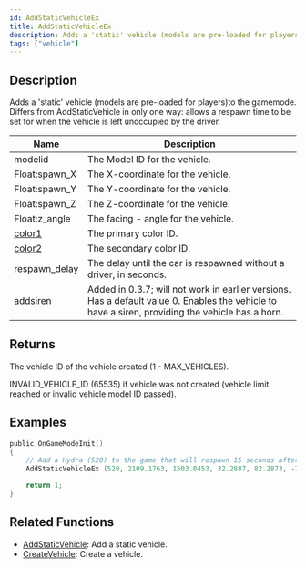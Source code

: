 ```yaml
---
id: AddStaticVehicleEx
title: AddStaticVehicleEx
description: Adds a 'static' vehicle (models are pre-loaded for players)to the gamemode.
tags: ["vehicle"]
---
```


## Description

Adds a 'static' vehicle (models are pre-loaded for players)to the gamemode. Differs from AddStaticVehicle in only one way: allows a respawn time to be set for when the vehicle is left unoccupied by the driver.

| Name          | Description                                                                                                                                      |
| ------------- | ------------------------------------------------------------------------------------------------------------------------------------------------ |
| modelid       | The Model ID for the vehicle.                                                                                                                    |
| Float:spawn_X | The X-coordinate for the vehicle.                                                                                                                |
| Float:spawn_Y | The Y-coordinate for the vehicle.                                                                                                                |
| Float:spawn_Z | The Z-coordinate for the vehicle.                                                                                                                |
| Float:z_angle | The facing - angle for the vehicle.                                                                                                              |
| [color1](../../scripting/resources/vehiclecolorid.md)        | The primary color ID.                                                                                                                            |
| [color2](../../scripting/resources/vehiclecolorid.md)        | The secondary color ID.                                                                                                                          |
| respawn_delay | The delay until the car is respawned without a driver, in seconds.                                                                               |
| addsiren      | Added in 0.3.7; will not work in earlier versions. Has a default value 0. Enables the vehicle to have a siren, providing the vehicle has a horn. |

## Returns

The vehicle ID of the vehicle created (1 - MAX_VEHICLES).

INVALID_VEHICLE_ID (65535) if vehicle was not created (vehicle limit reached or invalid vehicle model ID passed).

## Examples

```c
public OnGameModeInit()
{
    // Add a Hydra (520) to the game that will respawn 15 seconds after being left
    AddStaticVehicleEx (520, 2109.1763, 1503.0453, 32.2887, 82.2873, -1, -1, 15);

    return 1;
}
```

## Related Functions

- [AddStaticVehicle](../../scripting/functions/AddStaticVehicle.md): Add a static vehicle.
- [CreateVehicle](../../scripting/functions/CreateVehicle.md): Create a vehicle.
